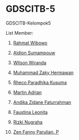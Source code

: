 # GDSCITB-5
GDSCITB-Kelompok5 

List Member:

1. <a href="https://github.com/rahmat-wi">Rahmat Wibowo</a>
2. <p><a href="https://github.com/dionpouw">Aldion Sumampouw</a></p>
3. <p><a href="https://github.com/wilson0257">WIlson Wiranda</a></p>
4. <p><a href="https://github.com/ZakyHermawan">Muhammad Zaky Hermawan</a></p>
5. <p><a href="https://github.com/Rhecoparadhika">Rheco Paradhika Kusuma</a></p>
6. <p><a href="https://github.com/martinbandung">Martin Adrian</a></p>
7. <p><a href="https://github.com/Andikazidanef15">Andika Zidane Faturrahman</a></p>
8. <p><a href="https://github.com/faustinaleo18">Faustina Leonita</a></p>
9. <p><a href="https://github.com/nugriz">Rizki Nugraha</a></p>
10. <p><a href="https://github.com/zenpardosi">Zen Fanny Parulian. P</a></p>
